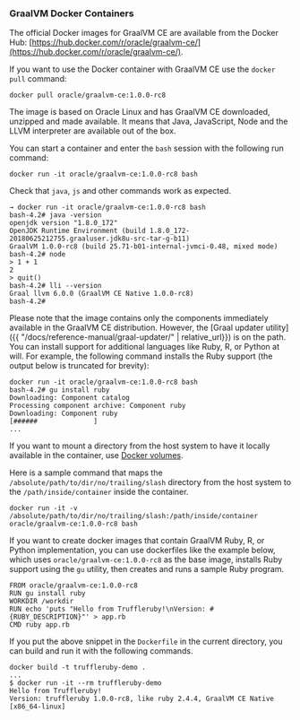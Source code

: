 ### GraalVM Docker Containers

The official Docker images for GraalVM CE are available from the Docker Hub:
[https://hub.docker.com/r/oracle/graalvm-ce/](https://hub.docker.com/r/oracle/graalvm-ce/).

If you want to use the Docker container with GraalVM CE use the `docker pull` command:
```
docker pull oracle/graalvm-ce:1.0.0-rc8
```

The image is based on Oracle Linux and has GraalVM CE downloaded, unzipped and made available.
It means that Java, JavaScript, Node and the LLVM interpreter are available out of the box.

You can start a container and enter the `bash` session with the following run command:
```
docker run -it oracle/graalvm-ce:1.0.0-rc8 bash
```

Check that `java`, `js` and other commands work as expected.
```
→ docker run -it oracle/graalvm-ce:1.0.0-rc8 bash
bash-4.2# java -version
openjdk version "1.8.0_172"
OpenJDK Runtime Environment (build 1.8.0_172-20180625212755.graaluser.jdk8u-src-tar-g-b11)
GraalVM 1.0.0-rc8 (build 25.71-b01-internal-jvmci-0.48, mixed mode)
bash-4.2# node
> 1 + 1
2
> quit()
bash-4.2# lli --version
Graal llvm 6.0.0 (GraalVM CE Native 1.0.0-rc8)
bash-4.2#
```

Please note that the image contains only the components immediately available in the GraalVM CE distribution.
However, the [Graal updater utility]({{ "/docs/reference-manual/graal-updater/" | relative_url}}) is on the path.
You can install support for additional languages like Ruby, R, or Python at will. For example, the following command
installs the Ruby support (the output below is truncated for brevity):

```
docker run -it oracle/graalvm-ce:1.0.0-rc8 bash
bash-4.2# gu install ruby
Downloading: Component catalog
Processing component archive: Component ruby
Downloading: Component ruby
[######              ]
...
```

If you want to mount a directory from the host system to have it locally available in the container,
use [Docker volumes](https://docs.docker.com/storage/volumes/#choose-the--v-or---mount-flag).

Here is a sample command that maps the `/absolute/path/to/dir/no/trailing/slash` directory from the host system to the `/path/inside/container` inside the container.

```
docker run -it -v /absolute/path/to/dir/no/trailing/slash:/path/inside/container oracle/graalvm-ce:1.0.0-rc8 bash
```

If you want to create docker images that contain GraalVM Ruby, R, or Python implementation, you can use dockerfiles like the example below, which uses `oracle/graalvm-ce:1.0.0-rc8` as the base image, installs Ruby support using the `gu` utility, then creates and runs a sample Ruby program.

```
FROM oracle/graalvm-ce:1.0.0-rc8
RUN gu install ruby
WORKDIR /workdir
RUN echo 'puts "Hello from Truffleruby!\nVersion: #{RUBY_DESCRIPTION}"' > app.rb
CMD ruby app.rb
```

If you put the above snippet in the `Dockerfile` in the current directory,
you can build and run it with the following commands.

```
docker build -t truffleruby-demo .
...
$ docker run -it --rm truffleruby-demo
Hello from Truffleruby!
Version: truffleruby 1.0.0-rc8, like ruby 2.4.4, GraalVM CE Native [x86_64-linux]
```
